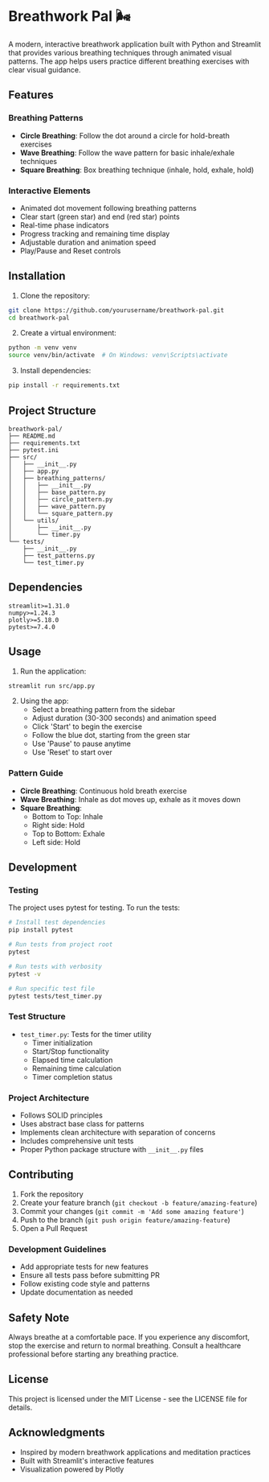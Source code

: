 # Breathwork Pal 🌬️

A modern, interactive breathwork application built with Python and Streamlit that provides various breathing techniques through animated visual patterns. The app helps users practice different breathing exercises with clear visual guidance.

## Features

### Breathing Patterns
- **Circle Breathing**: Follow the dot around a circle for hold-breath exercises
- **Wave Breathing**: Follow the wave pattern for basic inhale/exhale techniques
- **Square Breathing**: Box breathing technique (inhale, hold, exhale, hold)

### Interactive Elements
- Animated dot movement following breathing patterns
- Clear start (green star) and end (red star) points
- Real-time phase indicators
- Progress tracking and remaining time display
- Adjustable duration and animation speed
- Play/Pause and Reset controls

## Installation

1. Clone the repository:
```bash
git clone https://github.com/yourusername/breathwork-pal.git
cd breathwork-pal
```

2. Create a virtual environment:
```bash
python -m venv venv
source venv/bin/activate  # On Windows: venv\Scripts\activate
```

3. Install dependencies:
```bash
pip install -r requirements.txt
```

## Project Structure
```
breathwork-pal/
├── README.md
├── requirements.txt
├── pytest.ini
├── src/
│   ├── __init__.py
│   ├── app.py
│   ├── breathing_patterns/
│   │   ├── __init__.py
│   │   ├── base_pattern.py
│   │   ├── circle_pattern.py
│   │   ├── wave_pattern.py
│   │   └── square_pattern.py
│   └── utils/
│       ├── __init__.py
│       └── timer.py
└── tests/
    ├── __init__.py
    ├── test_patterns.py
    └── test_timer.py
```

## Dependencies
```
streamlit>=1.31.0
numpy>=1.24.3
plotly>=5.18.0
pytest>=7.4.0
```

## Usage

1. Run the application:
```bash
streamlit run src/app.py
```

2. Using the app:
   - Select a breathing pattern from the sidebar
   - Adjust duration (30-300 seconds) and animation speed
   - Click 'Start' to begin the exercise
   - Follow the blue dot, starting from the green star
   - Use 'Pause' to pause anytime
   - Use 'Reset' to start over

### Pattern Guide
- **Circle Breathing**: Continuous hold breath exercise
- **Wave Breathing**: Inhale as dot moves up, exhale as it moves down
- **Square Breathing**: 
  - Bottom to Top: Inhale
  - Right side: Hold
  - Top to Bottom: Exhale
  - Left side: Hold

## Development

### Testing
The project uses pytest for testing. To run the tests:

```bash
# Install test dependencies
pip install pytest

# Run tests from project root
pytest

# Run tests with verbosity
pytest -v

# Run specific test file
pytest tests/test_timer.py
```

### Test Structure
- `test_timer.py`: Tests for the timer utility
  - Timer initialization
  - Start/Stop functionality
  - Elapsed time calculation
  - Remaining time calculation
  - Timer completion status

### Project Architecture
- Follows SOLID principles
- Uses abstract base class for patterns
- Implements clean architecture with separation of concerns
- Includes comprehensive unit tests
- Proper Python package structure with `__init__.py` files

## Contributing

1. Fork the repository
2. Create your feature branch (`git checkout -b feature/amazing-feature`)
3. Commit your changes (`git commit -m 'Add some amazing feature'`)
4. Push to the branch (`git push origin feature/amazing-feature`)
5. Open a Pull Request

### Development Guidelines
- Add appropriate tests for new features
- Ensure all tests pass before submitting PR
- Follow existing code style and patterns
- Update documentation as needed

## Safety Note

Always breathe at a comfortable pace. If you experience any discomfort, stop the exercise and return to normal breathing. Consult a healthcare professional before starting any breathing practice.

## License

This project is licensed under the MIT License - see the LICENSE file for details.

## Acknowledgments

- Inspired by modern breathwork applications and meditation practices
- Built with Streamlit's interactive features
- Visualization powered by Plotly